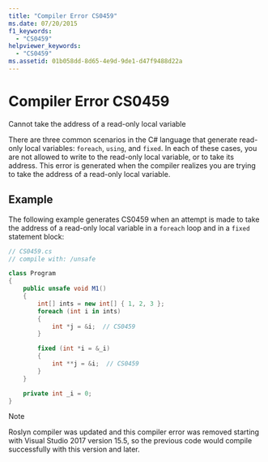 ```yaml
---
title: "Compiler Error CS0459"
ms.date: 07/20/2015
f1_keywords:
  - "CS0459"
helpviewer_keywords:
  - "CS0459"
ms.assetid: 01b058dd-8d65-4e9d-9de1-d47f9488d22a
---
```

# Compiler Error CS0459

Cannot take the address of a read-only local variable

 There are three common scenarios in the C# language that generate read-only local variables: `foreach`, `using`, and `fixed`. In each of these cases, you are not allowed to write to the read-only local variable, or to take its address. This error is generated when the compiler realizes you are trying to take the address of a read-only local variable.

## Example

 The following example generates CS0459 when an attempt is made to take the address of a read-only local variable in a `foreach` loop and in a `fixed` statement block:

```csharp
// CS0459.cs
// compile with: /unsafe

class Program
{
    public unsafe void M1()
    {
        int[] ints = new int[] { 1, 2, 3 };
        foreach (int i in ints)
        {
            int *j = &i;  // CS0459
        }

        fixed (int *i = &_i)
        {
            int **j = &i;  // CS0459
        }
    }

    private int _i = 0;
}
```

> [!NOTE]
> Roslyn compiler was updated and this compiler error was removed starting with Visual Studio 2017 version 15.5, so the previous code would compile successfully with this version and later.
